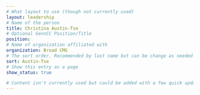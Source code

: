 ```yaml
---
# What layout to use (though not currently used)
layout: leadership
# Name of the person
title: Christina Austin-Tse
# Optional GennCC Position/Title
position:
# Name of organization affiliated with
organization: Broad CMG 
# The sort order. Recommended by last name but can be change as needed
sort: Austin-Tse
# Show this entry as a page
show_status: true

# Content isn't currently used but could be added with a few quick updates if needed to allow for bios
---
```


